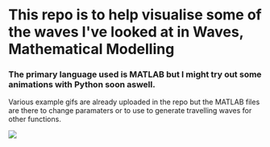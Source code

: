 # This repo is to help visualise some of the waves I've looked at in Waves, Mathematical Modelling

### The primary language used is MATLAB but I might try out some animations with Python soon aswell. 
Various example gifs are already uploaded in the repo but the MATLAB files are there to change paramaters or to use to generate travelling waves for other functions.

<img src=https://github.com/willbarnfield/Travelling-waves/blob/main/one_triangle_travelling_wave.gif\>
